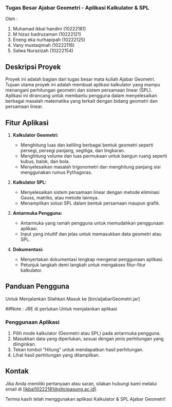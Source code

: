 ### Tugas Besar Ajabar Geometri - Aplikasi Kalkulator & SPL
Oleh :
1. Muhamad ikbal handini (10222181)
2. M hizaz badruzaman (10222121)
3. Eneng eka nurhapipah (10222125)
4. Vany mustaqimah (10222116)
5. Salwa Nurazizah (10222154)

## Deskripsi Proyek
Proyek ini adalah bagian dari tugas besar mata kuliah Ajabar Geometri. Tujuan utama proyek ini adalah membuat aplikasi kalkulator yang mampu menangani perhitungan geometri dan sistem persamaan linear (SPL). Aplikasi ini dirancang untuk membantu pengguna dalam menyelesaikan berbagai masalah matematika yang terkait dengan bidang geometri dan persamaan linear.

## Fitur Aplikasi

1. **Kalkulator Geometri:**
   - Menghitung luas dan keliling berbagai bentuk geometri seperti persegi, persegi panjang, segitiga, dan lingkaran.
   - Menghitung volume dan luas permukaan untuk bangun ruang seperti kubus, balok, dan bola.
   - Menyelesaikan masalah trigonometri dan menghitung panjang sisi menggunakan rumus Pythagoras.

2. **Kalkulator SPL:**
   - Menyelesaikan sistem persamaan linear dengan metode eliminasi Gauss, matriks, atau metode lainnya.
   - Menampilkan solusi SPL dalam bentuk persamaan maupun grafik.

3. **Antarmuka Pengguna:**
   - Antarmuka yang ramah pengguna untuk memudahkan penggunaan aplikasi.
   - Input yang intuitif dan jelas untuk memasukkan data geometri atau SPL.

4. **Dokumentasi:**
   - Menyertakan dokumentasi lengkap mengenai penggunaan aplikasi.
   - Petunjuk langkah demi langkah untuk mengakses fitur-fitur kalkulator.

## Panduan Pengguna
Untuk Menjalankan Silahkan Masuk ke [bin/aljabarGeometri.jar] 

##Note :
JRE di perlukan Untuk menjalankan aplikasi

### Penggunaan Aplikasi
1. Pilih mode kalkulator (Geometri atau SPL) pada antarmuka pengguna.
2. Masukkan data yang diperlukan, sesuai dengan jenis perhitungan yang diinginkan.
3. Tekan tombol "Hitung" untuk mendapatkan hasil perhitungan.
4. Lihat hasil perhitungan yang ditampilkan.

## Kontak
Jika Anda memiliki pertanyaan atau saran, silakan hubungi kami melalui email di [ikbal10222181@sttcipasung.ac.id].

Terima kasih telah menggunakan aplikasi Kalkulator & SPL Ajabar Geometri!
